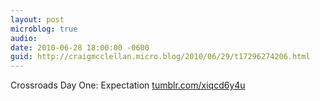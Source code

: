 ```yaml
---
layout: post
microblog: true
audio: 
date: 2010-06-28 18:00:00 -0600
guid: http://craigmcclellan.micro.blog/2010/06/29/t17296274206.html
---
```

Crossroads Day One: Expectation [tumblr.com/xiqcd6y4u](http://tumblr.com/xiqcd6y4u)
